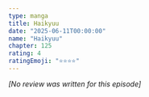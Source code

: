 ```yaml
---
type: manga
title: Haikyuu
date: "2025-06-11T00:00:00"
name: "Haikyuu"
chapter: 125
rating: 4
ratingEmoji: "⭐️⭐️⭐️⭐️"
---
```


_[No review was written for this episode]_